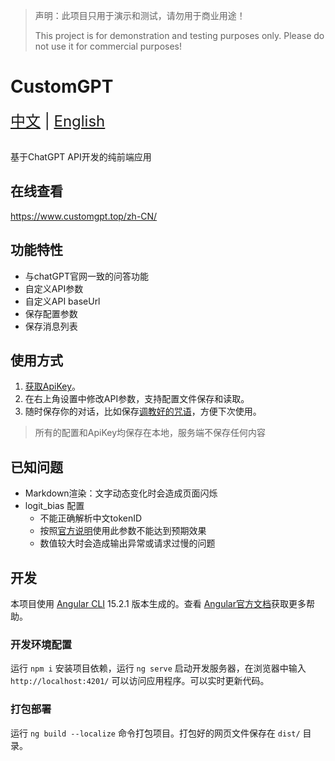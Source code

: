 > 声明：此项目只用于演示和测试，请勿用于商业用途！
> 
> This project is for demonstration and testing purposes only. Please do not use it for commercial purposes!

# CustomGPT

<div style="font-size: 1.5rem;">
  <a href="./README-zh.md">中文</a> |
  <a href="./README.md">English</a>
</div>
</br>

基于ChatGPT API开发的纯前端应用

## 在线查看
https://www.customgpt.top/zh-CN/

## 功能特性

- 与chatGPT官网一致的问答功能
- 自定义API参数
- 自定义API baseUrl
- 保存配置参数
- 保存消息列表

## 使用方式
 1. [获取ApiKey](https://platform.openai.com/account/api-keys/)。
 2. 在右上角设置中修改API参数，支持配置文件保存和读取。
 3. 随时保存你的对话，比如保存[调教好的咒语](https://github.com/PlexPt/awesome-chatgpt-prompts-zh)，方便下次使用。

> 所有的配置和ApiKey均保存在本地，服务端不保存任何内容

## 已知问题

- Markdown渲染：文字动态变化时会造成页面闪烁
- logit_bias 配置
  - 不能正确解析中文tokenID
  - 按照[官方说明](https://help.openai.com/en/articles/5247780-using-logit-bias-to-define-token-probability)使用此参数不能达到预期效果
  - 数值较大时会造成输出异常或请求过慢的问题

## 开发

本项目使用 [Angular CLI](https://github.com/angular/angular-cli) 15.2.1 版本生成的。查看 [Angular官方文档](https://angular.io/cli)获取更多帮助。

### 开发环境配置

运行 `npm i` 安装项目依赖，运行 `ng serve` 启动开发服务器，在浏览器中输入 `http://localhost:4201/` 可以访问应用程序。可以实时更新代码。

### 打包部署

运行 `ng build --localize` 命令打包项目。打包好的网页文件保存在 `dist/` 目录。
